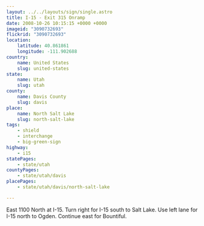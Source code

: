 ```yaml
---
layout: ../../layouts/sign/single.astro
title: I-15 - Exit 315 Onramp
date: 2008-10-26 10:15:15 +0000 +0000
imageid: "3090732693"
flickrid: "3090732693"
location:
    latitude: 40.861861
    longitude: -111.902688
country:
    name: United States
    slug: united-states
state:
    name: Utah
    slug: utah
county:
    name: Davis County
    slug: davis
place:
    name: North Salt Lake
    slug: north-salt-lake
tags:
    - shield
    - interchange
    - big-green-sign
highway:
    - i15
statePages:
    - state/utah
countyPages:
    - state/utah/davis
placePages:
    - state/utah/davis/north-salt-lake

---
```

East 1100 North at I-15.  Turn right for I-15 south to Salt Lake.  Use left lane for I-15 north to Ogden.  Continue east for Bountiful.